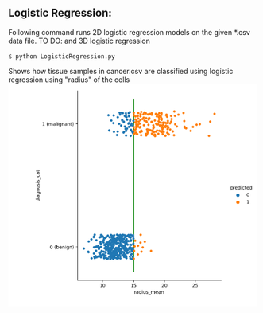 
## Logistic Regression:

Following command runs 2D logistic regression models on the given *.csv data file. TO DO: and 3D logistic regression
```
$ python LogisticRegression.py
```
<!-- ![Shows how tissue samples in cancer.csv are classified using logistic regression using "radius" of the cells ](results/1D_diagnosis.png =250x) -->
Shows how tissue samples in cancer.csv are classified using logistic regression using "radius" of the cells
<img src="results/1D_diagnosis.png" width="500">
